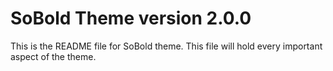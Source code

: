 # SoBold Theme version 2.0.0
This is the README file for SoBold theme.
This file will hold every important aspect of the theme.